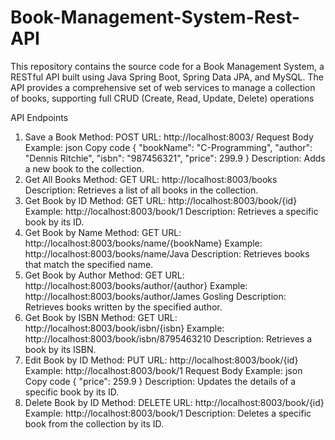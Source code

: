# Book-Management-System-Rest-API
This repository contains the source code for a Book Management System, a RESTful API built using Java Spring Boot, Spring Data JPA, and MySQL. The API provides a comprehensive set of web services to manage a collection of books, supporting full CRUD (Create, Read, Update, Delete) operations

API Endpoints
1. Save a Book
Method: POST
URL: http://localhost:8003/
Request Body Example:
json
Copy code
{
    "bookName": "C-Programming",
    "author": "Dennis Ritchie",
    "isbn": "987456321",
    "price": 299.9
}
Description: Adds a new book to the collection.
2. Get All Books
Method: GET
URL: http://localhost:8003/books
Description: Retrieves a list of all books in the collection.
3. Get Book by ID
Method: GET
URL: http://localhost:8003/book/{id}
Example: http://localhost:8003/book/1
Description: Retrieves a specific book by its ID.
4. Get Book by Name
Method: GET
URL: http://localhost:8003/books/name/{bookName}
Example: http://localhost:8003/books/name/Java
Description: Retrieves books that match the specified name.
5. Get Book by Author
Method: GET
URL: http://localhost:8003/books/author/{author}
Example: http://localhost:8003/books/author/James Gosling
Description: Retrieves books written by the specified author.
6. Get Book by ISBN
Method: GET
URL: http://localhost:8003/book/isbn/{isbn}
Example: http://localhost:8003/book/isbn/8795463210
Description: Retrieves a book by its ISBN.
7. Edit Book by ID
Method: PUT
URL: http://localhost:8003/book/{id}
Example: http://localhost:8003/book/1
Request Body Example:
json
Copy code
{
    "price": 259.9
}
Description: Updates the details of a specific book by its ID.
8. Delete Book by ID
Method: DELETE
URL: http://localhost:8003/book/{id}
Example: http://localhost:8003/book/1
Description: Deletes a specific book from the collection by its ID.
